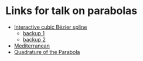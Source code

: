 Links for talk on parabolas
===========================

*   [Interactive cubic B&eacute;zier spline](http://blogs.sitepointstatic.com/examples/tech/canvas-curves/bezier-curve.html)
    *   [backup 1](http://www.ibiblio.org/e-notes/Splines/bezier.html)
    *   [backup 2](http://pomax.github.io/bezierinfo/)
*   [Mediterranean](https://www.google.ca/maps/@37.1591982,22.3419541,5z)
*   [Quadrature of the Parabola](https://archive.org/stream/worksofarchimede029517mbp#page/n422/mode/1up)
